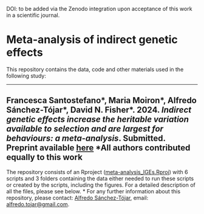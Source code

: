 DOI: to be added via the Zenodo integration upon acceptance of this work in a scientific journal.

# Meta-analysis of indirect genetic effects

This repository contains the data, code and other materials used in the following study:

---

Francesca Santostefano*, Maria Moiron*, Alfredo Sánchez-Tójar*, David N. Fisher*. 2024. *Indirect genetic effects increase the heritable variation available to selection and are largest for behaviours: a meta-analysis*. Submitted. Preprint available [here](LINK)
*All authors contributed equally to this work
---

The repository consists of an Rproject ([meta-analysis_IGEs.Rproj](https://github.com/ASanchez-Tojar/meta-analysis_IGEs/blob/main/meta-analysis_IGEs.Rproj)) with 6 scripts and 3 folders containing the data either needed to run these scripts or created by the scripts, including the figures. For a detailed description of all the files, please see below. 
\* For any further information about this repository, please contact: [Alfredo Sánchez-Tójar](https://scholar.google.co.uk/citations?hl=en&user=Sh-Rjq8AAAAJ&view_op=list_works&sortby=pubdate), email: alfredo.tojar@gmail.com. 
